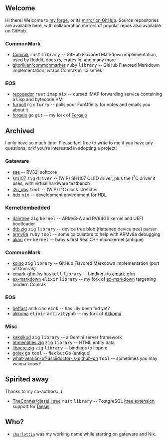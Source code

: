## Welcome

Hi there!  Welcome to [my forge](https://hrzn.ee/kivikakk), or its [mirror on
GitHub](https://github.com/kivikakk).  Source repositories are available here,
with collaboration mirrors of popular repos also available on GitHub.


### CommonMark

* [Comrak](https://github.com/kivikakk/comrak) <kbd>rust</kbd> <kbd>library</kbd> -- GitHub Flavored Markdown implementation, used by Reddit, docs.rs, crates.io, and many more
* [gjtorikian/commonmarker](https://github.com/gjtorikian/commonmarker) <kbd>ruby</kbd> <kbd>library</kbd> -- GitHub Flavored Markdown implementation; wraps Comrak in 1.x series

### EOS

* [recogedor](https://hrzn.ee/kivikakk/recogedor) <kbd>rust</kbd> <kbd>imap</kbd> <kbd>nix</kbd> -- cursed IMAP forwarding service containing a Lisp and bytecode VM
* [furpoll](https://hrzn.ee/kivikakk/furpoll) <kbd>nix</kbd> <kbd>furry</kbd> -- polls your FurAffinity for notes and emails you about it
* [forgejo](https://hrzn.ee/kivikakk/forgejo) <kbd>go</kbd> <kbd>git</kbd> -- my fork of [Forgejo](https://codeberg.org/forgejo/forgejo)


## Archived

I only have so much time. Please feel free to write to me if you have any questions, or if you're interested in adopting a project!

### Gateware

* [sae](https://hrzn.ee/kivikakk/sae) -- RV32I softcore
* [sh1107](https://hrzn.ee/kivikakk/sh1107) <kbd>zig</kbd> <kbd>driver</kbd> -- (WIP) SH1107 OLED driver, plus the I<sup>2</sup>C driver it uses, with virtual hardware testbench
* [i2c_obs](https://hrzn.ee/kivikakk/i2c_obs) <kbd>tool</kbd> -- (WIP) I<sup>2</sup>C clock stretcher
* [hdx](https://hrzn.ee/kivikakk/hdx) <kbd>nix</kbd> -- development environment for HDL

### Kernel/embedded

* [daintree](https://hrzn.ee/kivikakk/daintree) <kbd>zig</kbd> <kbd>kernel</kbd> -- ARMv8-A and RV64GS kernel and UEFI bootloader
* [dtb.zig](https://hrzn.ee/kivikakk/dtb.zig) <kbd>zig</kbd> <kbd>library</kbd> -- device tree blob (flattened device tree) parser
* [armv8a](https://hrzn.ee/kivikakk/armv8a) <kbd>ruby</kbd> <kbd>tool</kbd> -- some calculators to help with ARMv8a debugging
* [akari](https://hrzn.ee/kivikakk/akari) <kbd>c++</kbd> <kbd>kernel</kbd> -- baby's first Real C++ microkernel (antique)

### CommonMark

* [koino](https://hrzn.ee/kivikakk/koino) <kbd>zig</kbd> <kbd>library</kbd> -- GitHub Flavored Markdown implementation (port of Comrak)
* [cmark-gfm-hs](https://hrzn.ee/kivikakk/cmark-gfm-hs) <kbd>haskell</kbd> <kbd>library</kbd> -- bindings to [cmark-gfm](https://github.com/github/cmark-gfm)
* [ex-markdown](https://hrzn.ee/kivikakk/ex-markdown) <kbd>elixir</kbd> <kbd>library</kbd> -- my fork of [ex-markdown](https://gitlab.com/nathanfaucett/ex-markdown) targetting modern Comrak

### EOS

* [beffast](https://hrzn.ee/kivikakk/beffast) <kbd>arduino</kbd> <kbd>eink</kbd> -- has Lily been fed yet?
* [akkoma](https://hrzn.ee/kivikakk/akkoma) <kbd>elixir</kbd> <kbd>activitypub</kbd> -- my fork of [Akkoma](https://akkoma.dev/AkkomaGang/akkoma/)

### Misc

* [kaksikud](https://hrzn.ee/kivikakk/kaksikud) <kbd>zig</kbd> <kbd>library</kbd> -- a Gemini server framework
* [htmlentities.zig](https://hrzn.ee/kivikakk/htmlentities.zig) <kbd>zig</kbd> <kbd>library</kbd> -- HTML entity data
* [libpcre.zig](https://hrzn.ee/kivikakk/libpcre.zig) <kbd>zig</kbd> <kbd>library</kbd> -- bindings to libpcre
* [golex](https://hrzn.ee/kivikakk/golex) <kbd>go</kbd> <kbd>tool</kbd> -- flex but Go (antique)
* [what-version-of-asciidoctor-is-github-on](https://github.com/kivikakk/what-version-of-asciidoctor-is-github-on#readme) <kbd>tool</kbd> -- sometimes you may wanna know?


## Spirited away

Thanks to my co-authors. :)

* [TheConner/diesel_ltree](https://github.com/TheConner/diesel_ltree) <kbd>rust</kbd> <kbd>library</kbd> -- PostgreSQL [ltree extension](https://www.postgresql.org/docs/current/ltree.html) support for [Diesel](https://diesel.rs/)


## Who?

* [`charlottia`](https://github.com/charlottia) was my working name while starting on gateware and Nix.
